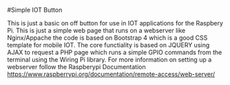 #Simple IOT Button

This is just a basic on off button for use in IOT applications for the Raspbery Pi. This is just a simple web page that runs on a webserver like Nginx/Appache the code is based on Bootstrap 4 which is a good CSS template for mobile IOT. The core functiality is based on JQUERY using AJAX to request a PHP page which runs a simple GPIO commands from the terminal using the Wiring Pi library. For more information on setting up a webserver follow the Raspberypi Documentation https://www.raspberrypi.org/documentation/remote-access/web-server/
